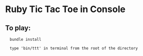 # Ruby Tic Tac Toe in Console

## To play:

```
  bundle install

  type 'bin/ttt' in terminal from the root of the directory
```
